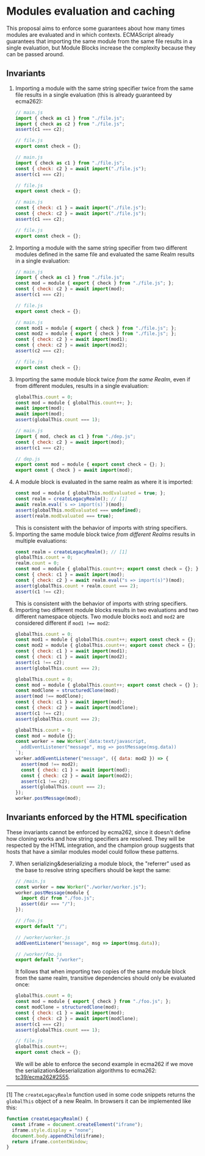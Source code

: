 # Modules evaluation and caching

This proposal aims to enforce some guarantees about how many times modules are evaluated and in which contexts. ECMAScript already guarantees that importing the same module from the same file results in a single evaluation, but Module Blocks increase the complexity because they can be passed around.

## Invariants

1. Importing a module with the same string specifier twice from the same file results in a single evaluation (this is already guaranteed by ecma262):
   ```js
   // main.js
   import { check as c1 } from "./file.js";
   import { check as c2 } from "./file.js";
   assert(c1 === c2);
   
   // file.js
   export const check = {};
   ```
   ```js
   // main.js
   import { check as c1 } from "./file.js";
   const { check: c2 } = await import("./file.js");
   assert(c1 === c2);
   
   // file.js
   export const check = {};
   ```
   ```js
   // main.js
   const { check: c1 } = await import("./file.js");
   const { check: c2 } = await import("./file.js");
   assert(c1 === c2);
   
   // file.js
   export const check = {};
   ```
2. Importing a module with the same string specifier from two different modules defined in the same file and evaluated the same Realm results in a single evaluation:
   ```js
   // main.js
   import { check as c1 } from "./file.js";
   const mod = module { export { check } from "./file.js"; };
   const { check: c2 } = await import(mod);
   assert(c1 === c2);
   
   // file.js
   export const check = {};
   ```
   ```js
   // main.js
   const mod1 = module { export { check } from "./file.js"; };
   const mod2 = module { export { check } from "./file.js"; };
   const { check: c2 } = await import(mod1);
   const { check: c2 } = await import(mod2);
   assert(c2 === c2);
   
   // file.js
   export const check = {};
   ```
3. Importing the same module block twice _from the same Realm_, even if from different modules, results in a single evaluation:
   ```js
   globalThis.count = 0;
   const mod = module { globalThis.count++; };
   await import(mod);
   await import(mod);
   assert(globalThis.count === 1);
   ```
   ```js
   // main.js
   import { mod, check as c1 } from "./dep.js";
   const { check: c2 } = await import(mod);
   assert(c1 === c2);

   // dep.js
   export const mod = module { export const check = {}; };
   export const { check } = await import(mod);
   ```
4. A module block is evaluated in the same realm as where it is imported:
   ```js
   const mod = module { globalThis.modEvaluated = true; };
   const realm = createLegacyRealm(); // [1]
   await realm.eval(`s => import(s)`)(mod);
   assert(globalThis.modEvaluated === undefined);
   assert(realm.modEvaluated === true);
   ```
   This is consistent with the behavior of imports with string specifiers.
5. Importing the same module block twice _from different Realms_ results in multiple evaluations:
   ```js
   const realm = createLegacyRealm(); // [1]
   globalThis.count = 0;
   realm.count = 0;
   const mod = module { globalThis.count++; export const check = {}; };
   const { check: c1 } = await import(mod);
   const { check: c2 } = await realm.eval("s => import(s)")(mod);
   assert(globalThis.count + realm.count === 2);
   assert(c1 !== c2);
   ```
   This is consistent with the behavior of imports with string specifiers.
6. Importing two different module blocks results in two evaluations and two different namespace objects. Two module blocks `mod1` and `mod2` are considered different if `mod1 !== mod2`:
   ```js
   globalThis.count = 0;
   const mod1 = module { globalThis.count++; export const check = {}; };
   const mod2 = module { globalThis.count++; export const check = {}; };
   const { check: c1 } = await import(mod1);
   const { check: c1 } = await import(mod2);
   assert(c1 !== c2);
   assert(globalThis.count === 2);
   ```
   ```js
   globalThis.count = 0;
   const mod = module { globalThis.count++; export const check = {} };
   const modClone = structuredClone(mod);
   assert(mod !== modClone);
   const { check: c1 } = await import(mod);
   const { check: c2 } = await import(modClone);
   assert(c1 !== c2);
   assert(globalThis.count === 2);
   ```
   ```js
   globalThis.count = 0;
   const mod = module {};
   const worker = new Worker(`data:text/javascript,
     addEventListener("message", msg => postMessage(msg.data))
   `);
   worker.addEventListener("message", ({ data: mod2 }) => {
     assert(mod !== mod2);
     const { check: c1 } = await import(mod);
     const { check: c2 } = await import(mod2);
     assert(c1 !== c2);
     assert(globalThis.count === 2);
   });
   worker.postMessage(mod);
   ```

## Invariants enforced by the HTML specification

These invariants cannot be enforced by ecma262, since it doesn't define how cloning works and how string specifiers are resolved. They will be respected by the HTML integration, and the champion group suggests that hosts that have a similar modules model could follow these patterns.

7. When serializing&deserializing a module block, the "referrer" used as the base to resolve string specifiers should be kept the same:
   ```js
   // /main.js
   const worker = new Worker("./worker/worker.js");
   worker.postMessage(module {
     import dir from "./foo.js";
     assert(dir === "/");
   });

   // /foo.js
   export default "/";

   // /worker/worker.js
   addEventListener("message", msg => import(msg.data));

   // /worker/foo.js
   export default "/worker";
   ```
   It follows that when importing two copies of the same module block from the same realm, transitive dependencies should only be evaluated once:
   ```js
   globalThis.count = 0;
   const mod = module { export { check } from "./foo.js"; };
   const modClone = structuredClone(mod);
   const { check: c1 } = await import(mod);
   const { check: c2 } = await import(modClone);
   assert(c1 === c2);
   assert(globalThis.count === 1);

   // file.js
   globalThis.count++;
   export const check = {};
   ```
   We will be able to enforce the second example in ecma262 if we move the serialization&deserialization algorithms to ecma262: [tc39/ecma262#2555](https://github.com/tc39/ecma262/issues/2555).

---

[1] The `createLegacyRealm` function used in some code snippets returns the `globalThis` object of a new Realm. In browsers it can be implemented like this:

```js
function createLegacyRealm() {
  const iframe = document.createElement("iframe");
  iframe.style.display = "none";
  document.body.appendChild(iframe);
  return iframe.contentWindow;
}
```